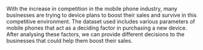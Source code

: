 With the increase in competition in the mobile phone industry, many businesses are trying to device plans to boost their sales and survive in this competitive environment. The dataset used includes various parameters of mobile phones that act as a deciding factor in purchasing a new device. After analysing these factors, we can provide different decisions to the businesses that could help them boost their sales.
